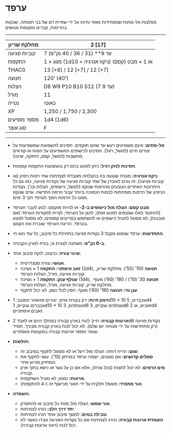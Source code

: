 # ערפד

מפלצות אל-מתות שמפחידות מאוד וחיות על ידי שתיית דם של בני תמותה. שוכנות בהריסות, קברים ומקומות נטושים.

------

| מחלקת שריון     | 2 [17]                                              |
| ---------------- | --------------------------------------------------- |
| קוביות פגיעה     | 7 עד 9** (31 / 36 / 40 נק"פ)                        |
| התקפות           | 1 × מגע (1d10 + ניקוז אנרגיה) או 1 × מבט (קסם)      |
| THAC0            | 13 [+6] / 12 [+7] / 12 [+7]                         |
| תנועה            | 120’ (40’)                                          |
| הצלות            | D8 W9 P10 B10 S12 (7 עד 9)                          |
| מורל             | 11                                                  |
| נטייה            | כאוטי                                               |
| XP               | 1,250 / 1,750 / 2,300                               |
| מספר מופיעים     | 1d4 (1d6)                                           |
| סוג אוצר         | F                                                   |

------

- **אל-מתים:** אינם משמיעים רעש עד שהם תוקפים. חסינים להשפעות שמשפיעות על יצורים חיים (למשל, רעל). חסינים לכישופים המשפיעים על המוח או קוראים מחשבות (למשל, *קסם*, *החזקה*, *שינה*).

- **חסינות לנזק רגיל:** ניתן לפגוע בהם רק באמצעות התקפות קסומות.

- **ניקוז אנרגיה:** מטרה שנגעה בה בהצלחה מאבדת לצמיתות שתי רמות ניסיון (או קוביות פגיעה). זה גורם לאובדן של שתי קוביות פגיעה של נקודות פגיעה, כמו גם כל היתרונות האחרים הנובעים מהרמות שנוקזו (למשל, כישופים, הצלות וכו'). נקודות הניסיון של הדמות מופחתות לכמות הנמוכה ביותר עבור הרמה החדשה. אדם שנוקזו ממנו כל הרמות הופך לערפד תוך 3 ימים.

- **מבט קסם:** **הצלה מול כישופים ב-2-** או להיות מוקסם: לנוע לעבר הערפד (להתנגד לאלו שמנסים למנוע זאת); להגן על הערפד; לציית לפקודות הערפד (אם מובנות); לא מסוגל להטיל כישופים או להשתמש בפריטים קסומים; לא מסוגל לפגוע בערפד. הריגת הערפד שוברת את הקסם.

- **התחדשות:** ערפד שנפגע מקבל 3 נקודות פגיעה בתחילת כל סיבוב, כל עוד הוא חי.

- **ב-0 נק"פ:** משתנה לצורת גז; בורח לארון הקבורה.

- **שינוי צורה:** כרצונו; לוקח סיבוב אחד:

  - **אנושי:** צורה סטנדרטית.
  - **זאב אימתני:** **התקפה** 1 × נשיכה (2d4), **תנועה** 150’ (50’). מחלקת שריון, קוביות פגיעה, מורל, הצלות כערפד.
  - **עטלף ענק:** **התקפה** 1 × נשיכה (1d4), **תנועה** 30’ (10’) / 180’ (60’) מעוף. מחלקת שריון, קוביות פגיעה, מורל, הצלות כערפד.
  - **ענן גזי:** **תנועה** 180’ (60’) מעוף. חסין לכלי נשק. לא יכול לתקוף.

- **זימון חיות:** רק בצורת אדם. יצורים מהאזור הסובב: 1d10 × 10 עכברים, 5d4 עכברים ענקיים, 1d10 × 10 עטלפים, 3d6 עטלפים ענקיים, 3d6 זאבים, או 2d4 זאבים אימתניים.

- **ארונות קבורה:** חייב לנוח בארון קבורה במהלך היום או לאבד 2d6 נקודות פגיעה (רק מתחדשות על ידי מנוחה יום שלם). לא יכול לנוח בארון קבורה מבורך. תמיד שומר מספר ארונות קבורה במקומות מוסתרים.

- **חולשות:**

  - **שום:** הריח דוחה: הצלה מול רעל או לא מסוגל לתקוף בסיבוב זה.
  - **סמלים קדושים:** אם מוצגים, ישמרו ערפד במרחק (10’). עשוי לתקוף את המחזיק מכיוון אחר.
  - **מים זורמים:** לא יכול לחצות (בכל צורה), אלא אם כן על גשר או נישא בתוך ארון קבורה.
  - **מראות:** נמנע; לא מטיל השתקפות.
  - **אור מתמיד:** מואפל חלקית על ידי האור מכישוף זה (-4 להתקפות).

- **השמדה:**

  - **אור שמש:** הצלה מול מוות כל סיבוב או להתפרק.
  - **יתד דרך הלב:** הורג לצמיתות.
  - **טבילה במים:** למשך סיבוב אחד הורג לצמיתות.
  - **השמדת ארונות קבורה:** נהרג לצמיתות אם כל נקודות הפגיעה אבדו כאשר לא יכול לנוח (ראה ארונות קבורה).